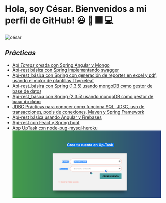 # Hola, soy César. Bienvenidos a mi perfil de GitHub! :smiley: 👋 :fireworks: 💻
![césar](https://raw.github.com/cesar-vaesco/cesar-vaesco/master/Banner.jpg) 

## *Prácticas* 
* [Apí *Tareas* creada con Spring Angular y Mongo](https://gitlab.com/cesar-vaesco/api-tareas)
 * [Apí-rest básica con Spring implementando swagger](https://github.com/cesar-vaesco/Spring-Api-Rest-Basica)
 * [Apí-rest_básica con Spring con generación de reportes en excel y pdf, usando el motor de plantillas Thymeleaf](https://github.com/cesar-vaesco/CRUD_Spring)
 * [Api-rest_básica con Spring (1.3.5) usando mongoDB como gestor de base de datos](https://github.com/cesar-vaesco/crud_mongo_spring1)
 * [Api-rest_básica con Spring (2.3.5) usando mongoDB como gestor de base de datos](https://github.com/cesar-vaesco/crud_mongo_spring2)
 * [JDBC Prácticas para conocer como funciona SQL, JDBC, uso de transacciones, pools de conexiones, Maven y Spring Framework](https://github.com/cesar-vaesco/JDBC-Spring-Curso)
 * [Apí-rest básica usando Angular y Firebases](https://github.com/cesar-vaesco/CRUD-Angular-Firebases)
 * [Api-rest con React y Spring boot](https://github.com/cesar-vaesco/ReactJS-SpringBoot-CRUD-APP)
 * [App UpTask con node-pug-mysql-heroku](https://github.com/cesar-vaesco/UpTask-Node)
    ![Agregando tarea](https://raw.githubusercontent.com/cesar-vaesco/UpTask-Node/main/public/img/crear-cuenta.png)

<!--
**cesar-vaesco/cesar-vaesco** is a ✨ _special_ ✨ repository because its `README.md` (this file) appears on your GitHub profile.

Here are some ideas to get you started:

- 🔭 I’m currently working on ...
- 🌱 I’m currently learning ...
- 👯 I’m looking to collaborate on ...
- 🤔 I’m looking for help with ...
- 💬 Ask me about ...
- 📫 How to reach me: ...
- 😄 Pronouns: ...
- ⚡ Fun fact: ...
-->

